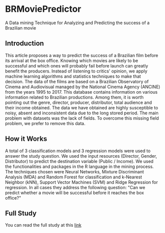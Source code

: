 # BRMoviePredictor
A Data mining Technique for Analyzing and Predicting the success of a Brazilian movie

## Introduction
This article proposes a way to predict the success of a Brazilian film before its arrival at the box office. Knowing which movies are likely to be successful and which ones will probably fail before launch can greatly benefit the producers. Instead of listening to critics' opinion, we apply machine learning algorithms and statistics techniques to make that decision. The data of the films are based on a Brazilian Observatory of Cinema and Audiovisual managed by the National Cinema Agency (ANCINE) from the years 1995 to 2017. This database contains information on various information related to Brazilian productions. Among them, it is worth pointing out the genre, director, producer, distributor, total audience and their income obtained. The data we have obtained are highly susceptible to noisy, absent and inconsistent data due to the long stored period. The main problem with datasets was the lack of fields. To overcome this missing field problem, we prefer to remove this data.

## How it Works
A total of 3 classification models and 3 regression models were used to answer the study question. We used the input resources (Director, Gender, Distributor) to predict the destination variable (Public / Income). We used the functionalities and packages in the R language in the mining process. The techniques chosen were Neural Networks, Mixture Discriminant Analysis (MDA) and Random Forest for classification and k-Nearest Neighbor (kNN), Support Vector Machines (SVM) and Ridge Regression for regression. In all cases they address the following question: "Can we predict whether a movie will be successful before it reaches the box office?"

## Full Study
You can read the full study at this [link](https://medium.com/@matheusroleal/predicting-the-success-of-a-brazilian-movie-using-machine-learning-techniques-dc4cf13c5a72)

